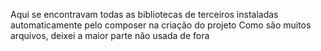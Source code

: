Aqui se encontravam todas as bibliotecas de terceiros instaladas automaticamente pelo composer na criação do projeto
Como são muitos arquivos, deixei a maior parte não usada de fora
